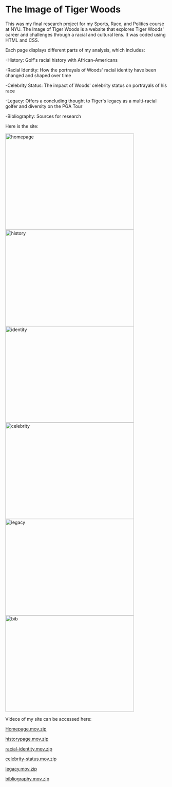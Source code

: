 # The Image of Tiger Woods

This was my final research project for my Sports, Race, and Politics course at NYU. The Image of Tiger Woods is a website that explores Tiger Woods' career and challenges through a racial and cultural lens. It was coded using HTML and CSS.

Each page displays different parts of my analysis, which includes:

-History: Golf's racial history with African-Americans

-Racial Identity: How the portrayals of Woods' racial identity have been changed and shaped over time

-Celebrity Status: The impact of Woods' celebrity status on portrayals of his race

-Legacy: Offers a concluding thought to Tiger's legacy as a multi-racial golfer and diversity on the PGA Tour

-Bibliography: Sources for research

Here is the site:

<img width="400px" height="300px" alt="homepage" src="https://user-images.githubusercontent.com/109439396/217610564-4a4c585e-dfe9-4ddd-b96c-06d297488b26.png">

<img width="400px" height="300px" alt="history" src="https://user-images.githubusercontent.com/109439396/217611365-8e56b0fb-fdcf-4425-a70f-9653a40af6a0.png">

<img width="400px" height="300px" alt="identity" src="https://user-images.githubusercontent.com/109439396/217611395-a11a5526-6c93-4d61-8788-c35419dd78ba.png">

<img width="400px" height="300px" alt="celebrity" src="https://user-images.githubusercontent.com/109439396/217611411-084b1aa7-4d0c-4c41-998e-f3eea826610f.png">

<img width="400px" height="300px" alt="legacy" src="https://user-images.githubusercontent.com/109439396/217611424-7ca113bc-1a9f-4253-9dcf-757bc014b37b.png">

<img width="400px" height="300px" alt="bib" src="https://user-images.githubusercontent.com/109439396/217611585-651ec586-4227-4de2-9f84-5cab0bb4541f.png">

Videos of my site can be accessed here:

[Homepage.mov.zip](https://github.com/mkphung29/tiger-woods-project/files/10688382/Homepage.mov.zip)

[historypage.mov.zip](https://github.com/mkphung29/tiger-woods-project/files/10688371/historypage.mov.zip)

[racial-identity.mov.zip](https://github.com/mkphung29/tiger-woods-project/files/10688392/racial-identity.mov.zip)

[celebrity-status.mov.zip](https://github.com/mkphung29/tiger-woods-project/files/10688401/celebrity-status.mov.zip)

[legacy.mov.zip](https://github.com/mkphung29/tiger-woods-project/files/10688403/legacy.mov.zip)

[bibliography.mov.zip](https://github.com/mkphung29/tiger-woods-project/files/10688405/bibliography.mov.zip)
